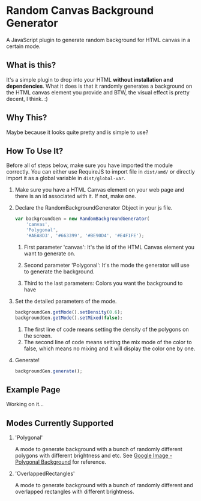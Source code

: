 # Random Canvas Background Generator

A JavaScript plugin to generate random background for HTML canvas in a certain mode.

## What is this?

It's a simple plugin to drop into your HTML **without installation and dependencies**. What it does is that it randomly generates a background on the HTML canvas element you provide and BTW, the visual effect is pretty decent, I think. :)

## Why This?

Maybe because it looks quite pretty and is simple to use?

## How To Use It?

Before all of steps below, make sure you have imported the module correctly.
You can either use RequireJS to import file in ```dist/amd/``` or directly import it as a global variable in ```dist/global-var```.

1. Make sure you have a HTML Canvas element on your web page and there is an id associated with it. If not, make one.
2. Declare the RandomBackgroundGenerator Object in your js file.
    ```javascript
    var backgroundGen = new RandomBackgroundGenerator(
        'canvas',
        'Polygonal',
        '#AEA8D3', '#663399', '#BE90D4', '#E4F1FE');
    ```
    1) First parameter 'canvas': It's the id of the HTML Canvas element you want to generate on.

    2) Second parameter 'Polygonal': It's the mode the generator will use to generate the background.

    3) Third to the last parameters: Colors you want the background to have

3. Set the detailed parameters of the mode.
    ```javascript
    backgroundGen.getMode().setDensity(0.6);
    backgroundGen.getMode().setMixed(false);
    ```
    1) The first line of code means setting the density of the polygons on the screen.
    2) The second line of code means setting the mix mode of the color to false, which means no mixing and it will display the color one by one.

4. Generate!
    ```javascript
    backgroundGen.generate();
    ```

## Example Page

Working on it...

## Modes Currently Supported

1. 'Polygonal'

    A mode to generate background with a bunch of randomly different polygons with different brightness and etc. See [Google Image - Polygonal Background](https://www.google.com/search?q=polygonal+background&newwindow=1&rlz=1C1CHWL_zh-CNCN678SG678&espv=2&biw=1366&bih=643&source=lnms&tbm=isch&sa=X&ved=0ahUKEwiWzJ_7qsHOAhVN62MKHUrJCiQQ_AUIBigB) for reference.

1. 'OverlappedRectangles'

    A mode to generate background with a bunch of randomly different and overlapped rectangles with different brightness.
